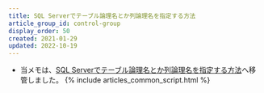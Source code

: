 ```yaml
---
title: SQL Serverでテーブル論理名とか列論理名を指定する方法
article_group_id: control-group
display_order: 50
created: 2021-01-29
updated: 2022-10-19
---
```

- 当メモは、[SQL Serverでテーブル論理名とか列論理名を指定する方法](https://thinktwice.tech/it/sqlserver/logical_name/)へ移管しました。
{% include articles_common_script.html %}
